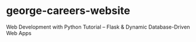 # george-careers-website
Web Development with Python Tutorial – Flask &amp; Dynamic Database-Driven Web Apps
